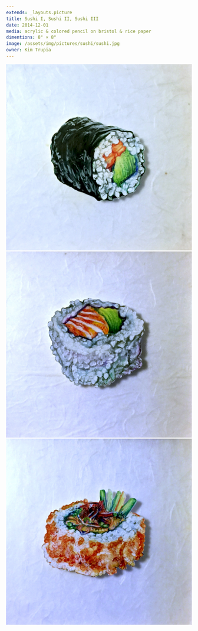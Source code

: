 ```yaml
---
extends: _layouts.picture
title: Sushi I, Sushi II, Sushi III
date: 2014-12-01
media: acrylic & colored pencil on bristol & rice paper
dimentions: 8" × 8"
image: /assets/img/pictures/sushi/sushi.jpg
owner: Kim Trupia
---
```


<div class="grid gap-px grid-cols-6">
    <img loading="lazy" class="col-span-6" src="/assets/img/pictures/sushi/sushi-i.jpg">
    <img loading="lazy" class="col-span-6" src="/assets/img/pictures/sushi/sushi-ii.jpg">
    <img loading="lazy" class="col-span-6" src="/assets/img/pictures/sushi/sushi-iii.jpg">
</div>
